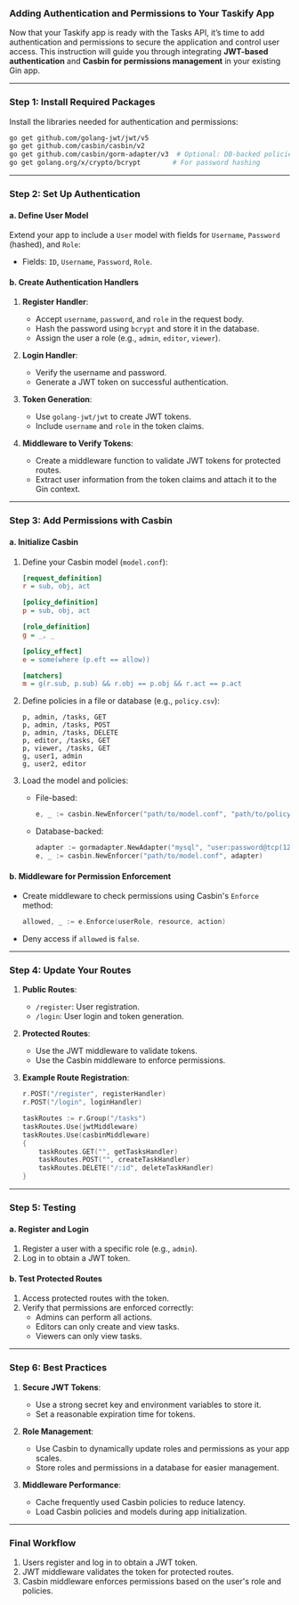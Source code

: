 ### Adding Authentication and Permissions to Your Taskify App

Now that your Taskify app is ready with the Tasks API, it’s time to add authentication and permissions to secure the application and control user access. This instruction will guide you through integrating **JWT-based authentication** and **Casbin for permissions management** in your existing Gin app.

---

### **Step 1: Install Required Packages**
Install the libraries needed for authentication and permissions:
```bash
go get github.com/golang-jwt/jwt/v5
go get github.com/casbin/casbin/v2
go get github.com/casbin/gorm-adapter/v3  # Optional: DB-backed policies
go get golang.org/x/crypto/bcrypt        # For password hashing
```

---

### **Step 2: Set Up Authentication**

#### **a. Define User Model**
Extend your app to include a `User` model with fields for `Username`, `Password` (hashed), and `Role`:
- Fields: `ID`, `Username`, `Password`, `Role`.

#### **b. Create Authentication Handlers**
1. **Register Handler**:
   - Accept `username`, `password`, and `role` in the request body.
   - Hash the password using `bcrypt` and store it in the database.
   - Assign the user a role (e.g., `admin`, `editor`, `viewer`).

2. **Login Handler**:
   - Verify the username and password.
   - Generate a JWT token on successful authentication.

3. **Token Generation**:
   - Use `golang-jwt/jwt` to create JWT tokens.
   - Include `username` and `role` in the token claims.

4. **Middleware to Verify Tokens**:
   - Create a middleware function to validate JWT tokens for protected routes.
   - Extract user information from the token claims and attach it to the Gin context.

---

### **Step 3: Add Permissions with Casbin**

#### **a. Initialize Casbin**
1. Define your Casbin model (`model.conf`):
   ```ini
   [request_definition]
   r = sub, obj, act

   [policy_definition]
   p = sub, obj, act

   [role_definition]
   g = _, _

   [policy_effect]
   e = some(where (p.eft == allow))

   [matchers]
   m = g(r.sub, p.sub) && r.obj == p.obj && r.act == p.act
   ```

2. Define policies in a file or database (e.g., `policy.csv`):
   ```csv
   p, admin, /tasks, GET
   p, admin, /tasks, POST
   p, admin, /tasks, DELETE
   p, editor, /tasks, GET
   p, viewer, /tasks, GET
   g, user1, admin
   g, user2, editor
   ```

3. Load the model and policies:
   - File-based:
     ```go
     e, _ := casbin.NewEnforcer("path/to/model.conf", "path/to/policy.csv")
     ```
   - Database-backed:
     ```go
     adapter := gormadapter.NewAdapter("mysql", "user:password@tcp(127.0.0.1:3306)/dbname", true)
     e, _ := casbin.NewEnforcer("path/to/model.conf", adapter)
     ```

#### **b. Middleware for Permission Enforcement**
- Create middleware to check permissions using Casbin's `Enforce` method:
  ```go
  allowed, _ := e.Enforce(userRole, resource, action)
  ```
- Deny access if `allowed` is `false`.

---

### **Step 4: Update Your Routes**

1. **Public Routes**:
   - `/register`: User registration.
   - `/login`: User login and token generation.

2. **Protected Routes**:
   - Use the JWT middleware to validate tokens.
   - Use the Casbin middleware to enforce permissions.

3. **Example Route Registration**:
   ```go
   r.POST("/register", registerHandler)
   r.POST("/login", loginHandler)

   taskRoutes := r.Group("/tasks")
   taskRoutes.Use(jwtMiddleware)
   taskRoutes.Use(casbinMiddleware)
   {
       taskRoutes.GET("", getTasksHandler)
       taskRoutes.POST("", createTaskHandler)
       taskRoutes.DELETE("/:id", deleteTaskHandler)
   }
   ```

---

### **Step 5: Testing**

#### **a. Register and Login**
1. Register a user with a specific role (e.g., `admin`).
2. Log in to obtain a JWT token.

#### **b. Test Protected Routes**
1. Access protected routes with the token.
2. Verify that permissions are enforced correctly:
   - Admins can perform all actions.
   - Editors can only create and view tasks.
   - Viewers can only view tasks.

---

### **Step 6: Best Practices**
1. **Secure JWT Tokens**:
   - Use a strong secret key and environment variables to store it.
   - Set a reasonable expiration time for tokens.

2. **Role Management**:
   - Use Casbin to dynamically update roles and permissions as your app scales.
   - Store roles and permissions in a database for easier management.

3. **Middleware Performance**:
   - Cache frequently used Casbin policies to reduce latency.
   - Load Casbin policies and models during app initialization.

---

### **Final Workflow**

1. Users register and log in to obtain a JWT token.
2. JWT middleware validates the token for protected routes.
3. Casbin middleware enforces permissions based on the user's role and policies.